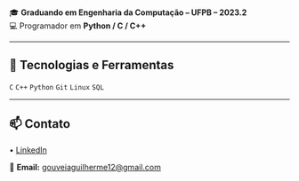 🎓 **Graduando em Engenharia da Computação – UFPB – 2023.2**      
💻 Programador em **Python / C / C++**

---

## 🚀 Tecnologias e Ferramentas
`C` `C++` `Python` `Git` `Linux` `SQL`

---

## 📫 Contato
• [LinkedIn](https://linkedin.com/in/guilherme-gouveia-bb24192b4)

📧 **Email:** gouveiaguilherme12@gmail.com

<!--
**Guigouveia12/Guigouveia12** is a ✨ _special_ ✨ repository because its `README.md` (this file) appears on your GitHub profile.

Here are some ideas to get you started:

- 🔭 I’m currently working on ...
- 🌱 I’m currently learning ...
- 👯 I’m looking to collaborate on ...
- 🤔 I’m looking for help with ...
- 💬 Ask me about ...
- 📫 How to reach me: ...
- 😄 Pronouns: ...
- ⚡ Fun fact: ...
-->
